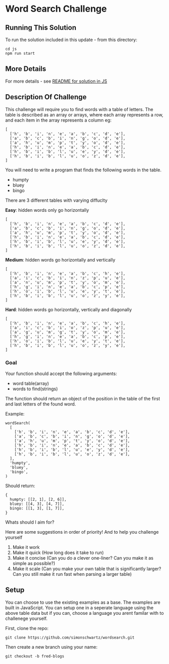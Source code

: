 # Word Search Challenge

## Running This Solution

To run the solution included in this update - from this directory:

```
cd js
npm run start
```

## More Details

For more details - see [README for solution in JS](./js/README.md)

## Description Of Challenge

This challenge will require you to find words with a table of letters. The table is described as an array or arrays, where each array represents a row, and each item in the array represents a column eg:

```
[
  ['h', 'b', 'i', 'n', 'e', 'a', 'b', 'c', 'd', 'e'],
  ['a', 'b', 'c', 'b', 'i', 'n', 'g', 'o', 'd', 'e'],
  ['a', 'h', 'u', 'm', 'p', 't', 'y', 'o', 'd', 'e'],
  ['h', 'b', 'i', 'n', 'e', 'a', 'b', 'c', 'd', 'e'],
  ['h', 'b', 'i', 'b', 'l', 'u', 'e', 'y', 'd', 'e'],
  ['h', 'b', 'i', 'b', 'l', 'u', 'o', 'z', 'd', 'e'],
]
```

You will need to write a program that finds the following words in the table.

- humpty
- bluey
- bingo

There are 3 different tables with varying diffuclty

**Easy**: hidden words only go horizontally

```
[
  ['h', 'b', 'i', 'n', 'e', 'a', 'b', 'c', 'd', 'e'],
  ['a', 'b', 'c', 'b', 'i', 'n', 'g', 'o', 'd', 'e'],
  ['a', 'h', 'u', 'm', 'p', 't', 'y', 'o', 'd', 'e'],
  ['h', 'b', 'i', 'n', 'e', 'a', 'b', 'c', 'd', 'e'],
  ['h', 'b', 'i', 'b', 'l', 'u', 'e', 'y', 'd', 'e'],
  ['h', 'b', 'i', 'b', 'l', 'u', 'o', 'z', 'd', 'e'],
]
```

**Medium**: hidden words go horizontally and vertically

```
[
  ['h', 'b', 'i', 'n', 'e', 'a', 'b', 'c', 'h', 'e'],
  ['a', 'i', 'c', 'b', 'i', 'n', 'z', 'p', 'u', 'e'],
  ['a', 'n', 'u', 'm', 'p', 't', 'y', 'o', 'm', 'e'],
  ['h', 'g', 'i', 'n', 'e', 'a', 'b', 'c', 'p', 'e'],
  ['h', 'o', 'i', 'b', 'l', 'u', 'e', 'y', 't', 'e'],
  ['h', 'b', 'i', 'b', 'l', 'u', 'o', 'z', 'y', 'e'],
]
```

**Hard**: hidden words go horizontally, vertically and diagonally

```
[
  ['h', 'b', 'i', 'n', 'e', 'a', 'b', 'c', 'h', 'e'],
  ['a', 'i', 'c', 'b', 'i', 'o', 'z', 'p', 'u', 'e'],
  ['a', 'g', 'u', 'm', 'g', 't', 'y', 'o', 'm', 'e'],
  ['h', 'g', 'i', 'n', 'e', 'a', 'b', 'c', 'p', 'e'],
  ['h', 'o', 'i', 'b', 'l', 'u', 'e', 'y', 't', 'e'],
  ['h', 'b', 'i', 'b', 'l', 'u', 'o', 'z', 'y', 'e'],
]
```

### Goal

Your function should accept the following arguments:

- word table(array)
- words to find(strings)

The function should return an object of the position in the table of the first and last letters of the found word.

Example:

```
wordSearch(
  [
    ['h', 'b', 'i', 'n', 'e', 'a', 'b', 'c', 'd', 'e'],
    ['a', 'b', 'c', 'b', 'i', 'n', 'g', 'o', 'd', 'e'],
    ['a', 'h', 'u', 'm', 'p', 't', 'y', 'o', 'd', 'e'],
    ['h', 'b', 'i', 'n', 'e', 'a', 'b', 'c', 'd', 'e'],
    ['h', 'b', 'i', 'b', 'l', 'u', 'e', 'y', 'd', 'e'],
    ['h', 'b', 'i', 'b', 'l', 'u', 'o', 'z', 'd', 'e'],
  ],
  'humpty',
  'bluey',
  'bingo',
)
```

Should return:

```
{
  humpty: [[2, 1], [2, 6]],
  bluey: [[4, 3], [4, 7]],
  bingo: [[1, 3], [1, 7]],
}
```

Whats should I aim for?

Here are some suggestions in order of priority! And to help you challenge yourself

1. Make it work
2. Make it quick (How long does it take to run)
3. Make it concise (Can you do a clever one-liner? Can you make it as simple as possible?)
4. Make it scale (Can you make your own table that is significantly larger? Can you still make it run fast when parsing a larger table)

## Setup

You can choose to use the existing examples as a base. The examples are built in JavaScript. You can setup one in a seperate language using the above table data but if you can, choose a language you arent familar with to challenege yourself.

First, clone the repo:

```
git clone https://github.com/simonschwartz/wordsearch.git
```

Then create a new branch using your name:

```
git checkout -b fred-blogs
```
